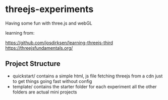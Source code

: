 # threejs-experiments
Having some fun with three.js and webGL

learning from:

https://github.com/josdirksen/learning-threejs-third  
https://threejsfundamentals.org/

## Project Structure
* quickstart/ contains a simple html, js file fetching threejs from a cdn just to get things going fast without config
* template/ contains the starter folder for each experiment
all the other folders are actual mini projects
